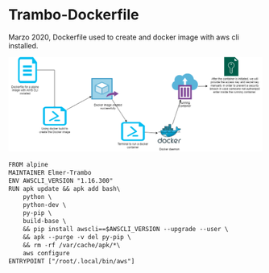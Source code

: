 # Trambo-Dockerfile
Marzo 2020, Dockerfile used to create and docker image with aws cli installed.

![alt](./pictures/ss1.png)

```
FROM alpine
MAINTAINER Elmer-Trambo
ENV AWSCLI_VERSION "1.16.300"
RUN apk update && apk add bash\
    python \
    python-dev \
    py-pip \
    build-base \
    && pip install awscli==$AWSCLI_VERSION --upgrade --user \
    && apk --purge -v del py-pip \
    && rm -rf /var/cache/apk/*\
    aws configure
ENTRYPOINT ["/root/.local/bin/aws"]
```